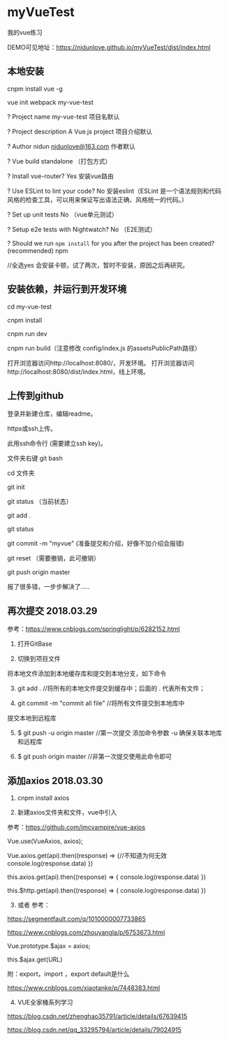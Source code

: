
# myVueTest
我的vue练习

DEMO可见地址：https://nidunlove.github.io/myVueTest/dist/index.html

## 本地安装

cnpm install vue -g  

vue init webpack my-vue-test

? Project name my-vue-test 项目名默认

? Project description A Vue.js project 项目介绍默认

? Author nidun <nidunlove@163.com> 作者默认

? Vue build standalone （打包方式）

? Install vue-router? Yes 安装vue路由

? Use ESLint to lint your code? No 安装eslint（ESLint 是一个语法规则和代码风格的检查工具，可以用来保证写出语法正确、风格统一的代码。）

? Set up unit tests No （vue单元测试）

? Setup e2e tests with Nightwatch? No （E2E测试）

? Should we run `npm install` for you after the project has been created? (recommended) npm

//全选yes 会安装卡顿，试了两次，暂时不安装，原因之后再研究。

## 安装依赖，并运行到开发环境

cd my-vue-test

cnpm install

cnpm run dev

cnpm run build（注意修改 config/index.js 的assetsPublicPath路径）

打开浏览器访问http://localhost:8080/，开发环境。
打开浏览器访问http://localhost:8080/dist/index.html，线上环境。

## 上传到github

登录并新建仓库，编辑readme。

https或ssh上传。

此用ssh命令行 (需要建立ssh key)。

文件夹右键 git bash

 cd 文件夹
 
 git init
 
 git status （当前状态）
 
 git add .
 
 git status
 
 git commit -m "myvue" (准备提交和介绍，好像不加介绍会报错)
 
git reset （需要撤销，此可撤销）

git push origin master
 
报了很多错，一步步解决了.....

## 再次提交 2018.03.29

参考：https://www.cnblogs.com/springlight/p/6282152.html

1. 打开GitBase

2. 切换到项目文件

将本地文件添加到本地缓存库和提交到本地分支，如下命令

3. git add .      //将所有的本地文件提交到缓存中；后面的 . 代表所有文件；

4. git commit -m "commit all file"  //将所有文件提交到本地库中

提交本地到远程库

5. $ git push -u origin master //第一次提交 添加命令参数 -u 确保关联本地库和远程库

6. $ git push origin master //非第一次提交使用此命令即可

## 添加axios 2018.03.30

1. cnpm install axios

2. 新建axios文件夹和文件，vue中引入

参考：https://github.com/imcvampire/vue-axios

Vue.use(VueAxios, axios);

Vue.axios.get(api).then((response) => {//不知道为何无效
  console.log(response.data)
})

this.axios.get(api).then((response) => {
  console.log(response.data)
})

this.$http.get(api).then((response) => {
  console.log(response.data)
})

3. 或者 参考：

https://segmentfault.com/q/1010000007733865

https://www.cnblogs.com/zhouyangla/p/6753673.html

Vue.prototype.$ajax = axios;

this.$ajax.get(URL)

附：export，import ，export default是什么

https://www.cnblogs.com/xiaotanke/p/7448383.html

4. VUE全家桶系列学习

https://blog.csdn.net/zhenghao35791/article/details/67639415

https://blog.csdn.net/qq_33295794/article/details/79024915


